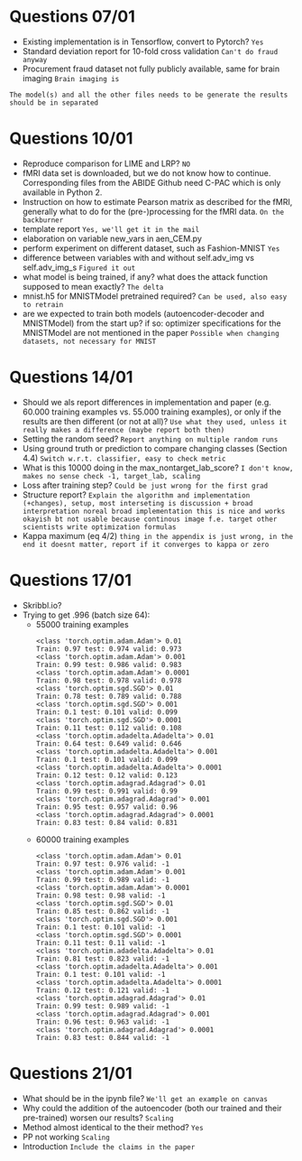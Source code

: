 # Questions 07/01
- Existing implementation is in Tensorflow, convert to Pytorch? `Yes`
- Standard deviation report for 10-fold cross validation `Can't do fraud anyway`
- Procurement fraud dataset not fully publicly available, same for brain imaging `Brain imaging is`

`The model(s) and all the other files needs to be generate the
results should be in separated`

# Questions 10/01
- Reproduce comparison for LIME and LRP? `NO`
- fMRI data set is downloaded, but we do not know how to continue. Corresponding files from the ABIDE Github need C-PAC which is only available in Python 2. 
- Instruction on how to estimate Pearson matrix as described for the fMRI, generally what to do for the (pre-)processing for the fMRI data. `On the backburner`
- template report `Yes, we'll get it in the mail`
- elaboration on variable new_vars in aen_CEM.py
- perform experiment on different dataset, such as Fashion-MNIST `Yes`
- difference between variables with and without self.adv_img vs self.adv_img_s `Figured it out`
- what model is being trained, if any? what does the attack function supposed to mean exactly? `The delta`
- mnist.h5 for MNISTModel pretrained required? `Can be used, also easy to retrain`
- are we expected to train both models (autoencoder-decoder and MNISTModel) from the start up? if so: optimizer specifications for the MNISTModel are not mentioned in the paper `Possible when changing datasets, not necessary for MNIST`

# Questions 14/01
- Should we als report differences in implementation and paper (e.g. 60.000 training examples vs. 55.000 training examples), or only if the results are then different (or not at all)? `Use what they used, unless it really makes a difference (maybe report both then)`
- Setting the random seed? `Report anything on multiple random runs`
- Using ground truth or prediction to compare changing classes (Section 4.4) `Switch w.r.t. classifier, easy to check metric`
- What is this 10000 doing in the max_nontarget_lab_score? `I don't know, makes no sense check -1, target_lab, scaling`
- Loss after training step? `Could be just wrong for the first grad`
- Structure report? `Explain the algorithm and implementation (+changes), setup, most interseting is discussion + broad interpretation noreal broad implementation this is nice and works okayish bt not usable because continous image f.e. target other scientists write optimization formulas`
- Kappa maximum (eq 4/2) `thing in the appendix is just wrong, in the end it doesnt matter, report if it converges to kappa or zero`

# Questions 17/01
- Skribbl.io?
- Trying to get .996 (batch size 64):
    - 55000 training examples
        ```
        <class 'torch.optim.adam.Adam'> 0.01
        Train: 0.97 test: 0.974 valid: 0.973
        <class 'torch.optim.adam.Adam'> 0.001
        Train: 0.99 test: 0.986 valid: 0.983
        <class 'torch.optim.adam.Adam'> 0.0001
        Train: 0.98 test: 0.978 valid: 0.978
        <class 'torch.optim.sgd.SGD'> 0.01
        Train: 0.78 test: 0.789 valid: 0.788
        <class 'torch.optim.sgd.SGD'> 0.001
        Train: 0.1 test: 0.101 valid: 0.099
        <class 'torch.optim.sgd.SGD'> 0.0001
        Train: 0.11 test: 0.112 valid: 0.108
        <class 'torch.optim.adadelta.Adadelta'> 0.01
        Train: 0.64 test: 0.649 valid: 0.646
        <class 'torch.optim.adadelta.Adadelta'> 0.001
        Train: 0.1 test: 0.101 valid: 0.099
        <class 'torch.optim.adadelta.Adadelta'> 0.0001
        Train: 0.12 test: 0.12 valid: 0.123
        <class 'torch.optim.adagrad.Adagrad'> 0.01
        Train: 0.99 test: 0.991 valid: 0.99
        <class 'torch.optim.adagrad.Adagrad'> 0.001
        Train: 0.95 test: 0.957 valid: 0.96
        <class 'torch.optim.adagrad.Adagrad'> 0.0001
        Train: 0.83 test: 0.84 valid: 0.831
        ```
    - 60000 training examples
        ```
        <class 'torch.optim.adam.Adam'> 0.01
        Train: 0.97 test: 0.976 valid: -1
        <class 'torch.optim.adam.Adam'> 0.001
        Train: 0.99 test: 0.989 valid: -1
        <class 'torch.optim.adam.Adam'> 0.0001
        Train: 0.98 test: 0.98 valid: -1
        <class 'torch.optim.sgd.SGD'> 0.01
        Train: 0.85 test: 0.862 valid: -1
        <class 'torch.optim.sgd.SGD'> 0.001
        Train: 0.1 test: 0.101 valid: -1
        <class 'torch.optim.sgd.SGD'> 0.0001
        Train: 0.11 test: 0.11 valid: -1
        <class 'torch.optim.adadelta.Adadelta'> 0.01
        Train: 0.81 test: 0.823 valid: -1
        <class 'torch.optim.adadelta.Adadelta'> 0.001
        Train: 0.1 test: 0.101 valid: -1
        <class 'torch.optim.adadelta.Adadelta'> 0.0001
        Train: 0.12 test: 0.121 valid: -1
        <class 'torch.optim.adagrad.Adagrad'> 0.01
        Train: 0.99 test: 0.989 valid: -1
        <class 'torch.optim.adagrad.Adagrad'> 0.001
        Train: 0.96 test: 0.963 valid: -1
        <class 'torch.optim.adagrad.Adagrad'> 0.0001
        Train: 0.83 test: 0.844 valid: -1
        ```
# Questions 21/01
- What should be in the ipynb file? `We'll get an example on canvas`
- Why could the addition of the autoencoder (both our trained and their pre-trained) worsen our results? `Scaling`
- Method almost identical to the their method? `Yes`
- PP not working `Scaling`
- Introduction `Include the claims in the paper`
